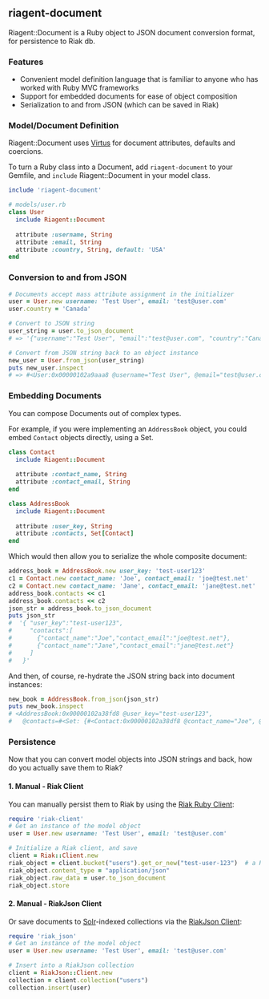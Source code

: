 ## riagent-document

Riagent::Document is a Ruby object to JSON document conversion format, for persistence to Riak db.

### Features
 * Convenient model definition language that is familiar to anyone who has worked with Ruby MVC frameworks
 * Support for embedded documents for ease of object composition
 * Serialization to and from JSON (which can be saved in Riak)
 
### Model/Document Definition
Riagent::Document uses [Virtus](https://github.com/solnic/virtus) for document attributes, defaults and coercions.

To turn a Ruby class into a Document, add ```riagent-document``` to your Gemfile,
and ```include``` Riagent::Document in your model class.

```ruby
include 'riagent-document'

# models/user.rb
class User
  include Riagent::Document
  
  attribute :username, String
  attribute :email, String
  attribute :country, String, default: 'USA'
end
```

### Conversion to and from JSON
```ruby
# Documents accept mass attribute assignment in the initializer
user = User.new username: 'Test User', email: 'test@user.com'
user.country = 'Canada'

# Convert to JSON string
user_string = user.to_json_document
# => '{"username":"Test User", "email":"test@user.com", "country":"Canada"}'

# Convert from JSON string back to an object instance
new_user = User.from_json(user_string)
puts new_user.inspect
# => #<User:0x00000102a9aaa8 @username="Test User", @email="test@user.com", ...>
```

### Embedding Documents
You can compose Documents out of complex types. 

For example, if you were implementing an ```AddressBook``` object, you could embed ```Contact``` objects directly, using a Set.

```ruby
class Contact
  include Riagent::Document
  
  attribute :contact_name, String
  attribute :contact_email, String
end

class AddressBook
  include Riagent::Document
  
  attribute :user_key, String
  attribute :contacts, Set[Contact]
end
```

Which would then allow you to serialize the whole composite document:

```ruby
address_book = AddressBook.new user_key: 'test-user123'
c1 = Contact.new contact_name: 'Joe', contact_email: 'joe@test.net'
c2 = Contact.new contact_name: 'Jane', contact_email: 'jane@test.net'
address_book.contacts << c1
address_book.contacts << c2
json_str = address_book.to_json_document
puts json_str
#  '{ "user_key":"test-user123", 
#     "contacts":[
#       {"contact_name":"Joe","contact_email":"joe@test.net"},
#       {"contact_name":"Jane","contact_email":"jane@test.net"}
#     ]
#   }' 
```

And then, of course, re-hydrate the JSON string back into document instances:

```ruby
new_book = AddressBook.from_json(json_str)
puts new_book.inspect
# <AddressBook:0x00000102a38fd8 @user_key="test-user123", 
#   @contacts=#<Set: {#<Contact:0x00000102a38df8 @contact_name="Joe", @contact_email="joe@test.net">, #<Contact:0x00000102a387e0 @contact_name="Jane", @contact_email="jane@test.net">}>, ...>
```

### Persistence
Now that you can convert model objects into JSON strings and back, how do you actually save them to Riak?

#### 1. Manual - Riak Client
You can manually persist them to Riak by using the [Riak Ruby Client](https://github.com/basho/riak-ruby-client):

```ruby
require 'riak-client'
# Get an instance of the model object
user = User.new username: 'Test User', email: 'test@user.com'

# Initialize a Riak client, and save
client = Riak::Client.new
riak_object = client.bucket("users").get_or_new("test-user-123")  # a Riak::RObject for bucket "users" and key "test-user-123"
riak_object.content_type = "application/json"
riak_object.raw_data = user.to_json_document
riak_object.store
```

#### 2. Manual - RiakJson Client
Or save documents to [Solr](https://github.com/basho/yokozuna/)-indexed collections via the 
[RiakJson Client](https://github.com/basho-labs/riak_json_ruby_client):

```ruby
require 'riak_json'
# Get an instance of the model object
user = User.new username: 'Test User', email: 'test@user.com'

# Insert into a RiakJson collection
client = RiakJson::Client.new
collection = client.collection("users")
collection.insert(user)
```